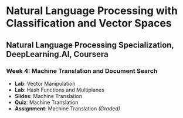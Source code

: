 # Natural Language Processing with Classification and Vector Spaces

## Natural Language Processing Specialization, DeepLearning.AI, Coursera

### Week 4: Machine Translation and Document Search

- **Lab**: Vector Manipulation
- **Lab**: Hash Functions and Multiplanes
- **Slides**: Machine Translation
- **Quiz**: Machine Translation
- **Assignment**: Machine Translation *(Graded)*
